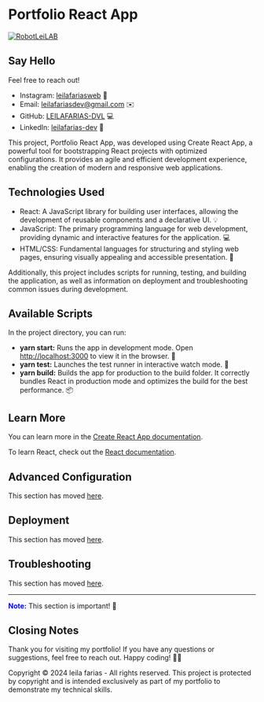 # Portfolio React App

[![RobotLeiLAB](https://live.staticflickr.com/65535/53561358470_dbb3cf11e6_c.jpg)](https://leilab.com)

## Say Hello

Feel free to reach out!

- Instagram: [leilafariasweb](https://www.instagram.com/leilafariasweb/?next=%2F) 📸
- Email: [leilafariasdev@gmail.com](mailto:leilafariasdev@gmail.com) ✉️
- GitHub: [LEILAFARIAS-DVL](https://github.com/LEILAFARIAS-DVL) 💻
- LinkedIn: [leilafarias-dev](https://www.linkedin.com/in/leilafarias-dev/) 🔗

This project, Portfolio React App, was developed using Create React App, a powerful tool for bootstrapping React projects with optimized configurations. It provides an agile and efficient development experience, enabling the creation of modern and responsive web applications.

## Technologies Used

- React: A JavaScript library for building user interfaces, allowing the development of reusable components and a declarative UI. 💡
- JavaScript: The primary programming language for web development, providing dynamic and interactive features for the application. 💻
- HTML/CSS: Fundamental languages for structuring and styling web pages, ensuring visually appealing and accessible presentation. 🎨

Additionally, this project includes scripts for running, testing, and building the application, as well as information on deployment and troubleshooting common issues during development.

## Available Scripts

In the project directory, you can run:

- **yarn start:** Runs the app in development mode. Open [http://localhost:3000](http://localhost:3000) to view it in the browser. 🚀
- **yarn test:** Launches the test runner in interactive watch mode. 🧪
- **yarn build:** Builds the app for production to the build folder. It correctly bundles React in production mode and optimizes the build for the best performance. 📦

## Learn More

You can learn more in the [Create React App documentation](https://create-react-app.dev/).

To learn React, check out the [React documentation](https://reactjs.org/).

## Advanced Configuration

This section has moved [here](https://create-react-app.dev/docs/advanced-configuration).

## Deployment

This section has moved [here](https://create-react-app.dev/docs/deployment).

## Troubleshooting

This section has moved [here](https://create-react-app.dev/docs/troubleshooting#npm-run-build-fails-to-minify).

---

**<span style="color: blue">Note:</span>** This section is important! 📌

## Closing Notes

Thank you for visiting my portfolio! If you have any questions or suggestions, feel free to reach out. Happy coding! 👩‍💻

Copyright © 2024 leila farias - All rights reserved. This project is protected by copyright and is intended exclusively as part of my portfolio to demonstrate my technical skills.
